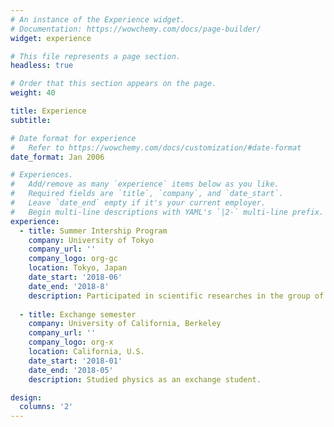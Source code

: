 ```yaml
---
# An instance of the Experience widget.
# Documentation: https://wowchemy.com/docs/page-builder/
widget: experience

# This file represents a page section.
headless: true

# Order that this section appears on the page.
weight: 40

title: Experience
subtitle:

# Date format for experience
#   Refer to https://wowchemy.com/docs/customization/#date-format
date_format: Jan 2006

# Experiences.
#   Add/remove as many `experience` items below as you like.
#   Required fields are `title`, `company`, and `date_start`.
#   Leave `date_end` empty if it's your current employer.
#   Begin multi-line descriptions with YAML's `|2-` multi-line prefix.
experience:
  - title: Summer Intership Program
    company: University of Tokyo
    company_url: ''
    company_logo: org-gc
    location: Tokyo, Japan
    date_start: '2018-06'
    date_end: '2018-8'
    description: Participated in scientific researches in the group of Prof. Yu Chen.
        
  - title: Exchange semester
    company: University of California, Berkeley
    company_url: ''
    company_logo: org-x
    location: California, U.S.
    date_start: '2018-01'
    date_end: '2018-05'
    description: Studied physics as an exchange student.

design:
  columns: '2'
---
```

